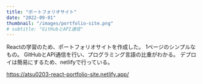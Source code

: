 ```yaml
---
title: "ポートフォリオサイト"
date: "2022-09-01"
thumbnail: "/images/portfolio-site.png"
# subtitle: "GitHubとAPI通信"
---
```


Reactの学習のため、ポートフォリオサイトを作成した。
1ページのシンプルなもの。
GitHubとAPI通信を行い、プログラミング言語の比重がわかる。
デプロイは簡易にするため、netlifyで行っている。


https://atsu0203-react-portfolio-site.netlify.app/
